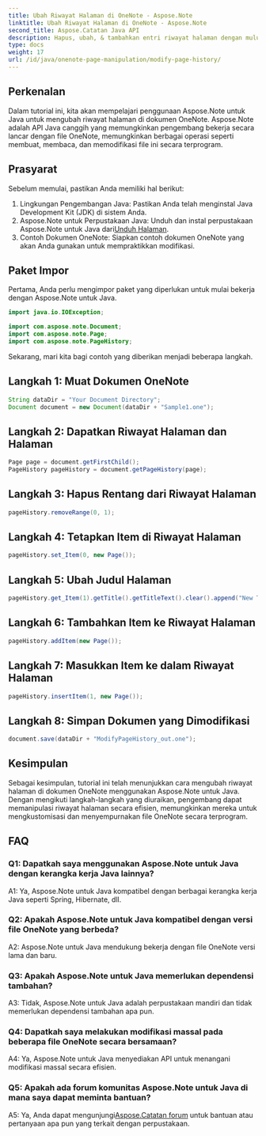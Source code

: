 ```yaml
---
title: Ubah Riwayat Halaman di OneNote - Aspose.Note
linktitle: Ubah Riwayat Halaman di OneNote - Aspose.Note
second_title: Aspose.Catatan Java API
description: Hapus, ubah, & tambahkan entri riwayat halaman dengan mulus! Panduan langkah demi langkah & kode untuk menguasai OneNote dengan Aspose.Note. #OneNote #Java #Aspose
type: docs
weight: 17
url: /id/java/onenote-page-manipulation/modify-page-history/
---
```

## Perkenalan

Dalam tutorial ini, kita akan mempelajari penggunaan Aspose.Note untuk Java untuk mengubah riwayat halaman di dokumen OneNote. Aspose.Note adalah API Java canggih yang memungkinkan pengembang bekerja secara lancar dengan file OneNote, memungkinkan berbagai operasi seperti membuat, membaca, dan memodifikasi file ini secara terprogram.

## Prasyarat

Sebelum memulai, pastikan Anda memiliki hal berikut:

1. Lingkungan Pengembangan Java: Pastikan Anda telah menginstal Java Development Kit (JDK) di sistem Anda.
2.  Aspose.Note untuk Perpustakaan Java: Unduh dan instal perpustakaan Aspose.Note untuk Java dari[Unduh Halaman](https://releases.aspose.com/note/java/).
3. Contoh Dokumen OneNote: Siapkan contoh dokumen OneNote yang akan Anda gunakan untuk mempraktikkan modifikasi.

## Paket Impor

Pertama, Anda perlu mengimpor paket yang diperlukan untuk mulai bekerja dengan Aspose.Note untuk Java.

```java
import java.io.IOException;

import com.aspose.note.Document;
import com.aspose.note.Page;
import com.aspose.note.PageHistory;
```

Sekarang, mari kita bagi contoh yang diberikan menjadi beberapa langkah.

## Langkah 1: Muat Dokumen OneNote

```java
String dataDir = "Your Document Directory";
Document document = new Document(dataDir + "Sample1.one");
```

## Langkah 2: Dapatkan Riwayat Halaman dan Halaman

```java
Page page = document.getFirstChild();
PageHistory pageHistory = document.getPageHistory(page);
```

## Langkah 3: Hapus Rentang dari Riwayat Halaman

```java
pageHistory.removeRange(0, 1);
```

## Langkah 4: Tetapkan Item di Riwayat Halaman

```java
pageHistory.set_Item(0, new Page());
```

## Langkah 5: Ubah Judul Halaman

```java
pageHistory.get_Item(1).getTitle().getTitleText().clear().append("New Title");
```

## Langkah 6: Tambahkan Item ke Riwayat Halaman

```java
pageHistory.addItem(new Page());
```

## Langkah 7: Masukkan Item ke dalam Riwayat Halaman

```java
pageHistory.insertItem(1, new Page());
```

## Langkah 8: Simpan Dokumen yang Dimodifikasi

```java
document.save(dataDir + "ModifyPageHistory_out.one");
```

## Kesimpulan

Sebagai kesimpulan, tutorial ini telah menunjukkan cara mengubah riwayat halaman di dokumen OneNote menggunakan Aspose.Note untuk Java. Dengan mengikuti langkah-langkah yang diuraikan, pengembang dapat memanipulasi riwayat halaman secara efisien, memungkinkan mereka untuk mengkustomisasi dan menyempurnakan file OneNote secara terprogram.

## FAQ

### Q1: Dapatkah saya menggunakan Aspose.Note untuk Java dengan kerangka kerja Java lainnya?

A1: Ya, Aspose.Note untuk Java kompatibel dengan berbagai kerangka kerja Java seperti Spring, Hibernate, dll.

### Q2: Apakah Aspose.Note untuk Java kompatibel dengan versi file OneNote yang berbeda?

A2: Aspose.Note untuk Java mendukung bekerja dengan file OneNote versi lama dan baru.

### Q3: Apakah Aspose.Note untuk Java memerlukan dependensi tambahan?

A3: Tidak, Aspose.Note untuk Java adalah perpustakaan mandiri dan tidak memerlukan dependensi tambahan apa pun.

### Q4: Dapatkah saya melakukan modifikasi massal pada beberapa file OneNote secara bersamaan?

A4: Ya, Aspose.Note untuk Java menyediakan API untuk menangani modifikasi massal secara efisien.

### Q5: Apakah ada forum komunitas Aspose.Note untuk Java di mana saya dapat meminta bantuan?

 A5: Ya, Anda dapat mengunjungi[Aspose.Catatan forum](https://forum.aspose.com/c/note/28) untuk bantuan atau pertanyaan apa pun yang terkait dengan perpustakaan.

